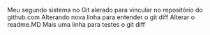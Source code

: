 Meu segundo sistema no Git alerado para vincular no repositório do github.com
Alterando nova linha para entender o git diff
Alterar o readme.MD
Mais uma linha para testes o git diff